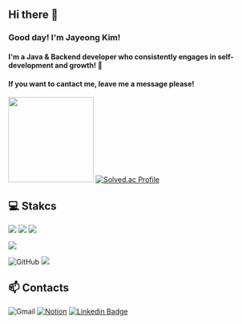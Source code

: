 ## Hi there 👋
### Good day! I'm Jayeong Kim! 
#### I'm a Java & Backend developer who consistently engages in self-development and growth! 🐣
#### If you want to cantact me, leave me a message please!

<img height="170em" src="https://github-readme-stats.vercel.app/api?username=NanoKim&show_icons=true&theme=tokyonight"> [![Solved.ac Profile](http://mazassumnida.wtf/api/v2/generate_badge?boj=kjyyy7341)](https://solved.ac/kjyyy7341/)

## 💻 Stakcs
<img src="https://img.shields.io/badge/Java-025E8C?style=flat&logo=Java&logoColor=025E8C"/> <img src="https://img.shields.io/badge/Python-3776AB?style=flat&logo=Python&logoColor=white"> <img src="https://img.shields.io/badge/HTML5-E34F26?style=flat&logo=HTML5&logoColor=white">

<img src="https://img.shields.io/badge/oracle-F80000?style=flat&logo=oracle&logoColor=white"> 

![GitHub](https://img.shields.io/badge/github-%23121011.svg?style=flat&logo=github&logoColor=white) <img src="https://img.shields.io/badge/Slack-4A154B?style=flat&logo=Slack&logoColor=white"/>

## 📫 Contacts
![Gmail](https://img.shields.io/badge/kjyyy7341@gmail.com-D14836?style=flat&logo=gmail&logoColor=white) [![Notion](https://img.shields.io/badge/Notion-%23000000.svg?style=flat&logo=notion&logoColor=white)](https://www.notion.so/System-out-println-Nano-fe3040183c5a459cb14b6abff5977fd0) [![Linkedin Badge](https://img.shields.io/badge/-LinkedIn-blue?style=flat&logo=Linkedin&logoColor=white&link=https://www.linkedin.com/in/seong-yun-byeon-8183a8113/)](https://www.linkedin.com/in/jaeyeong-kim-5987932a2/) 




<!--
**NanoKim/NanoKim** is a ✨ _special_ ✨ repository because its `README.md` (this file) appears on your GitHub profile.

Here are some ideas to get you started:

- 🔭 I’m currently working on ...
- 🌱 I’m currently learning ...
- 👯 I’m looking to collaborate on ...
- 🤔 I’m looking for help with ...
- 💬 Ask me about ...
- 📫 How to reach me: ...
- 😄 Pronouns: ...
- ⚡ Fun fact: ...
깃허브 status : ![Anurag's GitHub stats](https://github-readme-stats.vercel.app/api?username=NanoKim&show_icons=true&theme=tokyonight)
깃허브 언어통계 : ![Top Langs](https://github-readme-stats.vercel.app/api/top-langs/?username=NanoKim&layout=compact&theme=tokyonight)
GMAIL : ![Gmail](https://img.shields.io/badge/Gmail-D14836?style=flat&logo=gmail&logoColor=white)

<p>
  <img height="180em" src="https://github-readme-stats.vercel.app/api?username=NanoKim&show_icons=true&include_all_commits=true&bg_color=30,e96443,904e95&title_color=fff&text_color=fff">
  <img height="180em" src="https://github-readme-stats.vercel.app/api/top-langs/?username=NanoKim&layout=compact&bg_color=30,e96443,904e95&title_color=fff&text_color=fff">
</p>

-->
